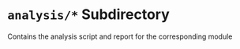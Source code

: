 `analysis/*` Subdirectory
=========

Contains the analysis script and report for the corresponding module 


